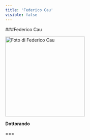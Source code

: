 ```yaml
---
title: 'Federico Cau'
visible: false
---
```

   
###Federico Cau
   
<img src="/lab/user/pages/02.people/20.federico.cau/img/noimage.png" alt="Foto di Federico Cau" style="height: 250px">
   
**Dottorando**
   
===